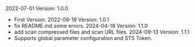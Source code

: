 2022-07-01 Version: 1.0.0
- First Version.
2022-09-19 Version: 1.0.1
- fix README.md some errors.
2024-04-18 Version: 1.1.0
- add scan compressed files and scan URL files.
2024-09-13 Version: 1.1.1
- Supports global parameter configuration and STS Token.